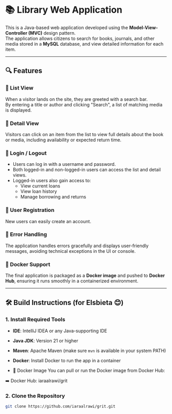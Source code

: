 
# 📚 Library Web Application

This is a Java-based web application developed using the **Model-View-Controller (MVC)** design pattern.  
The application allows citizens to search for books, journals, and other media stored in a **MySQL** database, and view detailed information for each item.

---

## 🔍 Features

### 🔹 List View
When a visitor lands on the site, they are greeted with a search bar.  
By entering a title or author and clicking "Search", a list of matching media is displayed.

### 🔹 Detail View
Visitors can click on an item from the list to view full details about the book or media, including availability or expected return time.

### 🔹 Login / Logout
- Users can log in with a username and password.
- Both logged-in and non-logged-in users can access the list and detail views.
- Logged-in users also gain access to:
  - View current loans
  - View loan history
  - Manage borrowing and returns

### 🔹 User Registration
New users can easily create an account.

### 🔹 Error Handling
The application handles errors gracefully and displays user-friendly messages, avoiding technical exceptions in the UI or console.

### 🔹 Docker Support
The final application is packaged as a **Docker image** and pushed to **Docker Hub**, ensuring it runs smoothly in a containerized environment.

---

## 🛠️ Build Instructions (for Elsbieta 😊)

### 1. Install Required Tools

- **IDE**: IntelliJ IDEA or any Java-supporting IDE
- **Java JDK**: Version 21 or higher
- **Maven**: Apache Maven (make sure `mvn` is available in your system PATH)
- **Docker**: Install Docker to run the app in a container

- 🐳 Docker Image
You can pull or run the Docker image from Docker Hub:

➡️ Docker Hub: iaraalrawi/grit



### 2. Clone the Repository

```bash
git clone https://github.com/iaraalrawi/grit.git
